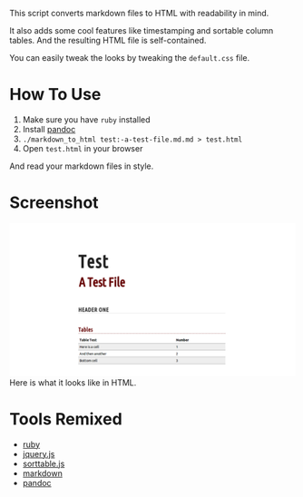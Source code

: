This script converts markdown files to HTML with readability in mind.

It also adds some cool features like timestamping and sortable column tables. And the resulting HTML file is self-contained.

You can easily tweak the looks by tweaking the `default.css` file.

# How To Use
1. Make sure you have `ruby` installed
2. Install [pandoc](http://johnmacfarlane.net/pandoc/)
3. `./markdown_to_html test:-a-test-file.md.md > test.html`
4. Open `test.html` in your browser

And read your markdown files in style.

# Screenshot
![](screenshot.png)
Here is what it looks like in HTML.


# Tools Remixed
- [ruby](https://www.ruby-lang.org)
- [jquery.js](http://jquery.com/)
- [sorttable.js](http://www.kryogenix.org/code/browser/sorttable/)
- [markdown](http://daringfireball.net/projects/markdown/)
- [pandoc](http://johnmacfarlane.net/pandoc/)
